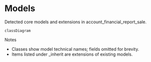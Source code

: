 # Models

Detected core models and extensions in account_financial_report_sale.

```mermaid
classDiagram
```

Notes
- Classes show model technical names; fields omitted for brevity.
- Items listed under _inherit are extensions of existing models.
